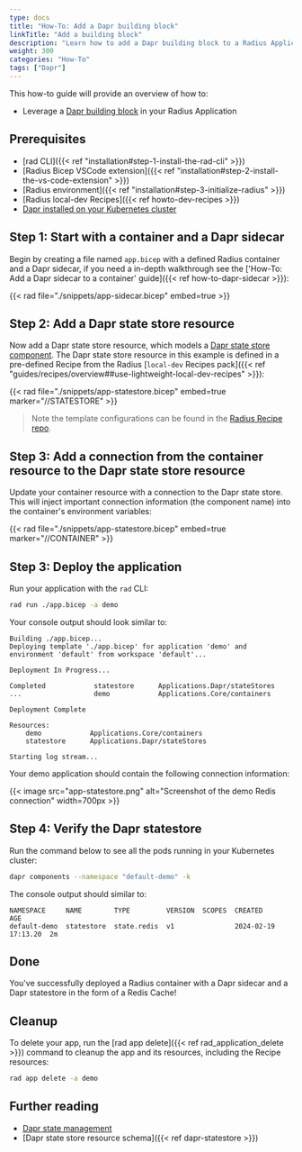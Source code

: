 ```yaml
---
type: docs
title: "How-To: Add a Dapr building block"
linkTitle: "Add a building block"
description: "Learn how to add a Dapr building block to a Radius Application"
weight: 300
categories: "How-To"
tags: ["Dapr"]
---
```


This how-to guide will provide an overview of how to:

- Leverage a [Dapr building block](https://docs.dapr.io/developing-applications/building-blocks/) in your Radius Application

## Prerequisites

- [rad CLI]({{< ref "installation#step-1-install-the-rad-cli" >}})
- [Radius Bicep VSCode extension]({{< ref "installation#step-2-install-the-vs-code-extension" >}})
- [Radius environment]({{< ref "installation#step-3-initialize-radius" >}})
- [Radius local-dev Recipes]({{< ref howto-dev-recipes >}})
- [Dapr installed on your Kubernetes cluster](https://docs.dapr.io/operations/hosting/kubernetes/kubernetes-deploy/)

## Step 1: Start with a container and a Dapr sidecar

Begin by creating a file named `app.bicep` with a defined Radius container and a Dapr sidecar, if you need a in-depth walkthrough see the ['How-To: Add a Dapr sidecar to a container' guide]({{< ref how-to-dapr-sidecar >}}):

{{< rad file="./snippets/app-sidecar.bicep" embed=true >}}

## Step 2: Add a Dapr state store resource

Now add a Dapr state store resource, which models a [Dapr state store component](https://docs.dapr.io/developing-applications/building-blocks/state-management/state-management-overview/). The Dapr state store resource in this example is defined in a pre-defined Recipe from the Radius [`local-dev` Recipes pack]({{< ref "guides/recipes/overview##use-lightweight-local-dev-recipes" >}}):

{{< rad file="./snippets/app-statestore.bicep" embed=true marker="//STATESTORE" >}}

> Note the template configurations can be found in the [Radius Recipe repo](https://github.com/radius-project/recipes/tree/main).

## Step 3: Add a connection from the container resource to the Dapr state store resource

Update your container resource with a connection to the Dapr state store. This will inject important connection information (the component name) into the container's environment variables:

{{< rad file="./snippets/app-statestore.bicep" embed=true marker="//CONTAINER" >}}


## Step 3: Deploy the application

Run your application with the `rad` CLI:

```bash
rad run ./app.bicep -a demo
```

Your console output should look similar to:

```
Building ./app.bicep...
Deploying template './app.bicep' for application 'demo' and environment 'default' from workspace 'default'...

Deployment In Progress... 

Completed            statestore      Applications.Dapr/stateStores
...                  demo            Applications.Core/containers

Deployment Complete

Resources:
    demo            Applications.Core/containers
    statestore      Applications.Dapr/stateStores

Starting log stream...
```

Your demo application should contain the following connection information:

{{< image src="app-statestore.png" alt="Screenshot of the demo Redis connection" width=700px >}}


## Step 4: Verify the Dapr statestore

Run the command below to see all the pods running in your Kubernetes cluster:

```bash
dapr components --namespace "default-demo" -k
```

The console output should similar to:

```
NAMESPACE     NAME        TYPE         VERSION  SCOPES  CREATED              AGE  
default-demo  statestore  state.redis  v1               2024-02-19 17:13.20  2m   
```

## Done

You've successfully deployed a Radius container with a Dapr sidecar and a Dapr statestore in the form of a Redis Cache!

## Cleanup

To delete your app, run the [rad app delete]({{< ref rad_application_delete >}}) command to cleanup the app and its resources, including the Recipe resources:

```bash
rad app delete -a demo
```

## Further reading

- [Dapr state management](https://docs.dapr.io/developing-applications/building-blocks/state-management/)
- [Dapr state store resource schema]({{< ref dapr-statestore >}})


